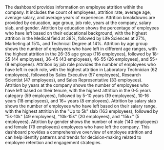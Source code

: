 The dashboard provides information on employee attrition within the company.
It includes the count of employees, attrition rate, average age, average salary, and average years of experience.
Attrition breakdowns are provided by education, age group, job role, years at the company, salary slab, and gender.
Attrition by education shows the percentage of employees who have left based on their educational background, with the highest attrition in the Medical field at 38%, followed by Life Sciences at 27%, Marketing at 15%, and Technical Degree at 14%.
Attrition by age group shows the number of employees who have left in different age ranges, with the highest attrition in the 26-35 age group (116 employees), followed by 18-25 (44 employees), 36-45 (43 employees), 46-55 (26 employees), and 55+ (8 employees).
Attrition by job role provides the number of employees who have left in each role, with the highest attrition in Laboratory Technician (62 employees), followed by Sales Executive (57 employees), Research Scientist (47 employees), and Sales Representative (33 employees). ​
Attrition by years at the company shows the number of employees who have left based on their tenure, with the highest attrition in the 0-5 years category (59 employees), followed by 5-10 years (19 employees), 10-16 years (18 employees), and 16+ years (8 employees).
Attrition by salary slab shows the number of employees who have left based on their salary range, with the highest attrition in the "Up to 5k" slab (163 employees), followed by "5k-10k" (49 employees), "10k-15k" (20 employees), and "15k+" (5 employees).
Attrition by gender shows the number of male (140 employees) and female (79 employees) employees who have left the company.
This dashboard provides a comprehensive overview of employee attrition and can help identify patterns and trends for decision-making related to employee retention and engagement strategies.
